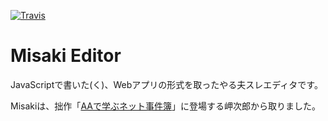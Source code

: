 [![Travis](https://img.shields.io/travis/Duct-and-rice/misaki-editor.svg)]()
# Misaki Editor
JavaScriptで書いた(く)、Webアプリの形式を取ったやる夫スレエディタです。

Misakiは、拙作「[AAで学ぶネット事件簿](https://duct-and-rice.github.io/yaruo-blog/2017/09/02/internet-casefile-2/)」に登場する岬次郎から取りました。
